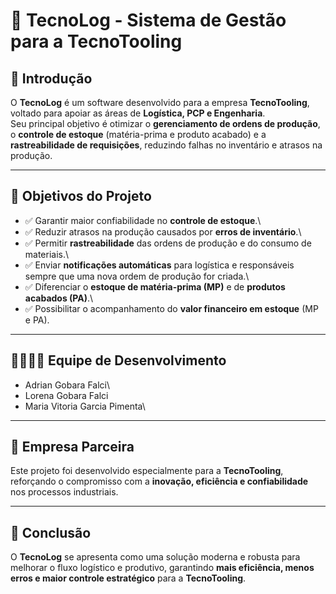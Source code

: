 # 🚀 TecnoLog - Sistema de Gestão para a TecnoTooling

## 📌 Introdução

O **TecnoLog** é um software desenvolvido para a empresa
**TecnoTooling**, voltado para apoiar as áreas de **Logística, PCP e
Engenharia**.\
Seu principal objetivo é otimizar o **gerenciamento de ordens de
produção**, o **controle de estoque** (matéria-prima e produto acabado)
e a **rastreabilidade de requisições**, reduzindo falhas no inventário e
atrasos na produção.

------------------------------------------------------------------------

## 🎯 Objetivos do Projeto

-   ✅ Garantir maior confiabilidade no **controle de estoque**.\
-   ✅ Reduzir atrasos na produção causados por **erros de
    inventário**.\
-   ✅ Permitir **rastreabilidade** das ordens de produção e do consumo
    de materiais.\
-   ✅ Enviar **notificações automáticas** para logística e responsáveis
    sempre que uma nova ordem de produção for criada.\
-   ✅ Diferenciar o **estoque de matéria-prima (MP)** e de **produtos
    acabados (PA)**.\
-   ✅ Possibilitar o acompanhamento do **valor financeiro em estoque**
    (MP e PA).

------------------------------------------------------------------------

## 👨‍💻👩‍💻 Equipe de Desenvolvimento

-   Adrian Gobara Falci\
-   Lorena Gobara Falci
-   Maria Vitoria Garcia Pimenta\

------------------------------------------------------------------------

## 🏢 Empresa Parceira

Este projeto foi desenvolvido especialmente para a **TecnoTooling**,
reforçando o compromisso com a **inovação, eficiência e confiabilidade**
nos processos industriais.

------------------------------------------------------------------------

## 🚀 Conclusão

O **TecnoLog** se apresenta como uma solução moderna e robusta para
melhorar o fluxo logístico e produtivo, garantindo **mais eficiência,
menos erros e maior controle estratégico** para a **TecnoTooling**.
